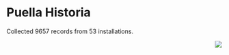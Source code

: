 # Puella Historia

Collected 9657 records from 53 installations.

<p align="right"><img src="https://xn--80aalyho.xn--p1ai/magireco/NAgitan/img/kagome.png" /></p>
